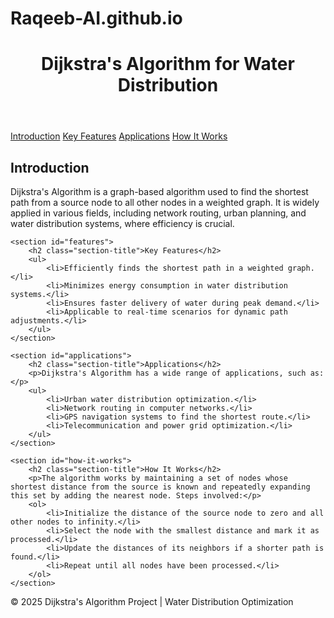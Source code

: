 # Raqeeb-AI.github.io
<header>
    <h1>Dijkstra's Algorithm for Water Distribution</h1>
</header>

<nav>
    <a href="#intro">Introduction</a>
    <a href="#features">Key Features</a>
    <a href="#applications">Applications</a>
    <a href="#how-it-works">How It Works</a>
</nav>

<div class="container">
    <section id="intro">
        <h2 class="section-title">Introduction</h2>
        <p>Dijkstra's Algorithm is a graph-based algorithm used to find the shortest path from a source node to all other nodes in a weighted graph. It is widely applied in various fields, including network routing, urban planning, and water distribution systems, where efficiency is crucial.</p>
    </section>

    <section id="features">
        <h2 class="section-title">Key Features</h2>
        <ul>
            <li>Efficiently finds the shortest path in a weighted graph.</li>
            <li>Minimizes energy consumption in water distribution systems.</li>
            <li>Ensures faster delivery of water during peak demand.</li>
            <li>Applicable to real-time scenarios for dynamic path adjustments.</li>
        </ul>
    </section>

    <section id="applications">
        <h2 class="section-title">Applications</h2>
        <p>Dijkstra's Algorithm has a wide range of applications, such as:</p>
        <ul>
            <li>Urban water distribution optimization.</li>
            <li>Network routing in computer networks.</li>
            <li>GPS navigation systems to find the shortest route.</li>
            <li>Telecommunication and power grid optimization.</li>
        </ul>
    </section>

    <section id="how-it-works">
        <h2 class="section-title">How It Works</h2>
        <p>The algorithm works by maintaining a set of nodes whose shortest distance from the source is known and repeatedly expanding this set by adding the nearest node. Steps involved:</p>
        <ol>
            <li>Initialize the distance of the source node to zero and all other nodes to infinity.</li>
            <li>Select the node with the smallest distance and mark it as processed.</li>
            <li>Update the distances of its neighbors if a shorter path is found.</li>
            <li>Repeat until all nodes have been processed.</li>
        </ol>
    </section>
</div>

<footer>
    <p>&copy; 2025 Dijkstra's Algorithm Project | Water Distribution Optimization</p>
</footer>

